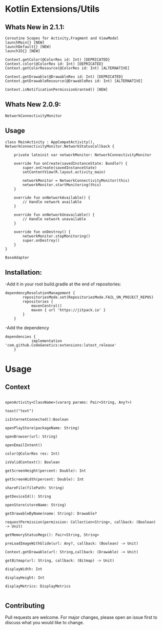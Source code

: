 # Kotlin Extensions/Utils

## Whats New in 2.1.1:

```
Coroutine Scopes for Activity,Fragment and ViewModel
launchMain{} [NEW]
launchDefault{} [NEW]
launchIO{} [NEW]
```

```
Context.getColor(@ColorRes id: Int) [DEPRICATED}
Context.color(@ColorRes id: Int) [DEPRICATED}
Context.getColorResource(@ColorRes id: Int) [ALTERNATIVE]
```

```
Context.getDrawable(@DrawableRes id: Int) [DEPRICATED}
Context.getDrawableResource(@DrawableRes id: Int) [ALTERNATIVE]
```

```
Context.isNotificationPermissionGranted() [NEW]
```

## Whats New 2.0.9:

```
NetworkConnectivityMonitor
```

## Usage

```
class MainActivity : AppCompatActivity(), NetworkConnectivityMonitor.NetworkStatusCallback {

    private lateinit var networkMonitor: NetworkConnectivityMonitor

    override fun onCreate(savedInstanceState: Bundle?) {
        super.onCreate(savedInstanceState)
        setContentView(R.layout.activity_main)

        networkMonitor = NetworkConnectivityMonitor(this)
        networkMonitor.startMonitoring(this)
    }

    override fun onNetworkAvailable() {
        // Handle network available
    }

    override fun onNetworkUnavailable() {
        // Handle network unavailable
    }

    override fun onDestroy() {
        networkMonitor.stopMonitoring()
        super.onDestroy()
    }
}

```

```
BaseAdapter
```

## Installation:

-Add it in your root build.gradle at the end of repositories:

```
dependencyResolutionManagement {
		repositoriesMode.set(RepositoriesMode.FAIL_ON_PROJECT_REPOS)
		repositories {
			mavenCentral()
			maven { url 'https://jitpack.io' }
		}
	}
```

-Add the dependency

```
dependencies {
	        implementation 'com.github.CodeGenetics:extensions:latest_release'
	}
```

# Usage

## Context

```

openActivity<ClassName>(vararg params: Pair<String, Any?>)

toast("text")

isInternetConnected():Boolean

openPlayStore(packageName: String)

openBrowser(url: String)

openEmailIntent()

color(@ColorRes res: Int)

isValidContext(): Boolean

getScreenHeight(percent: Double): Int

getScreenWidth(percent: Double): Int

shareFile(filePath: String)

getDeviceId(): String

openStore(storeName: String)

getDrawableByName(name: String): Drawable?

requestPermission(permission: Collection<String>, callback: (Boolean) -> Unit)

getMemoryStatusMegs(): Pair<String, String>

preLoadImageWithGlide(url: Any?, callback: (Boolean) -> Unit)

Context.getDrawable(url: String,callback: (Drawable) -> Unit)

getBitmap(url: String, callback: (Bitmap) -> Unit)

displayWidth: Int

displayHeight: Int

displayMetrics: DisplayMetrics


```

## Contributing

Pull requests are welcome. For major changes, please open an issue first
to discuss what you would like to change.

